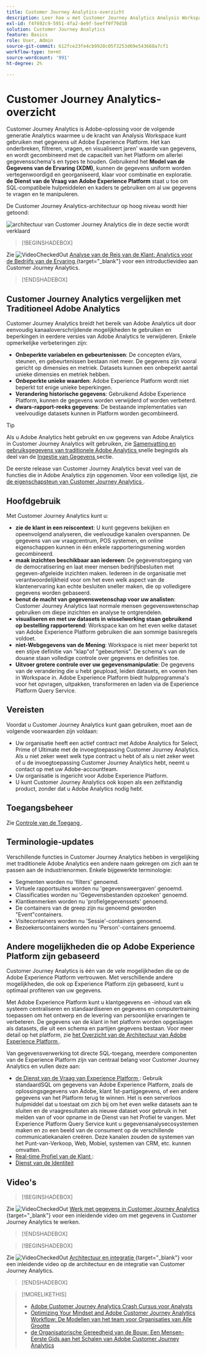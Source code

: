 ```yaml
---
title: Customer Journey Analytics-overzicht
description: Leer hoe u met Customer Journey Analytics Analysis Workspace kunt gebruiken met gegevens van Experience Platform.
exl-id: f4f692c9-5951-4fa2-8e9f-5eeff0f79d10
solution: Customer Journey Analytics
feature: Basics
role: User, Admin
source-git-commit: 612fce23fe4cb9920c05f3253d69e543668a7cf1
workflow-type: tm+mt
source-wordcount: '991'
ht-degree: 2%

---
```


# Customer Journey Analytics-overzicht

Customer Journey Analytics is Adobe-oplossing voor de volgende generatie Analytics waarmee u de kracht van Analysis Workspace kunt gebruiken met gegevens uit Adobe Experience Platform. Het kan onderbreken, filtreren, vragen, en visualiseert jaren&#39; waarde van gegevens, en wordt gecombineerd met de capaciteit van het Platform om allerlei gegevensschema&#39;s en types te houden. Gebruikend het **Model van de Gegevens van de Ervaring (XDM)**, kunnen de gegevens uniform worden vertegenwoordigd en georganiseerd, klaar voor combinatie en exploratie. **de Dienst van de Vraag van Adobe Experience Platform** staat u toe om SQL-compatibele hulpmiddelen en kaders te gebruiken om al uw gegevens te vragen en te manipuleren.

De Customer Journey Analytics-architectuur op hoog niveau wordt hier getoond:

![ architectuur van Customer Journey Analytics die in deze sectie ](assets/cja-architecture.png) wordt verklaard


>[!BEGINSHADEBOX]

Zie ![ VideoCheckedOut ](/help/assets/icons/VideoCheckedOut.svg) [ Analyse van de Reis van de Klant: Analytics voor de Bedrijfs van de Ervaring ](https://video.tv.adobe.com/v/30090/?quality=12&learn=on){target="_blank"} voor een introductievideo aan Customer Journey Analytics.

>[!ENDSHADEBOX]


## Customer Journey Analytics vergelijken met Traditioneel Adobe Analytics

Customer Journey Analytics breidt het bereik van Adobe Analytics uit door eenvoudig kanaaloverschrijdende mogelijkheden te gebruiken en beperkingen in eerdere versies van Adobe Analytics te verwijderen. Enkele opmerkelijke verbeteringen zijn:

* **Onbeperkte variabelen en gebeurtenissen**: De concepten eVars, steunen, en gebeurtenissen bestaan niet meer. De gegevens zijn vooral gericht op dimensies en metriek. Datasets kunnen een onbeperkt aantal unieke dimensies en metriek hebben.
* **Onbeperkte unieke waarden**: Adobe Experience Platform wordt niet beperkt tot enige unieke beperkingen.
* **Verandering historische gegevens**: Gebruikend Adobe Experience Platform, kunnen de gegevens worden verwijderd of worden verbeterd.
* **dwars-rapport-reeks gegevens**: De bestaande implementaties van veelvoudige datasets kunnen in Platform worden gecombineerd.

>[!TIP]
>
>Als u Adobe Analytics hebt gebruikt en uw gegevens van Adobe Analytics in Customer Journey Analytics wilt gebruiken, zie [ Samenvatting en gebruiksgegevens van traditionele Adobe Analytics ](../data-ingestion/analytics.md) snelle begingids als deel van de [ Ingestie van Gegevens ](../data-ingestion/data-ingestion.md) sectie.

De eerste release van Customer Journey Analytics bevat veel van de functies die in Adobe Analytics zijn opgenomen. Voor een volledige lijst, zie [ de eigenschapsteun van Customer Journey Analytics ](/help/getting-started/aa-vs-cja/cja-aa.md).

## Hoofdgebruik

Met Customer Journey Analytics kunt u:

* **zie de klant in een reiscontext**: U kunt gegevens bekijken en opeenvolgend analyseren, die veelvoudige kanalen overspannen. De gegevens van uw vraagcentrum, POS systemen, en online eigenschappen kunnen in één enkele rapporteringsmening worden gecombineerd.
* **maak inzichten beschikbaar aan iedereen**: De gegevenstoegang van de democratisering en laat meer mensen bedrijfsbesluiten met gegeven-afgeleide inzichten maken. Iedereen in de organisatie met verantwoordelijkheid voor om het even welk aspect van de klantenervaring kan echte besluiten sneller maken, die op volledigere gegevens worden gebaseerd.
* **benut de macht van gegevenswetenschap voor uw analisten**: Customer Journey Analytics laat normale mensen gegevenswetenschap gebruiken om diepe inzichten en analyse te ontgrendelen.
* **visualiseren en met uw datasets in wisselwerking staan gebruikend op bestelling rapporterend**: Workspace kan om het even welke dataset van Adobe Experience Platform gebruiken die aan sommige basisregels voldoet.
* **niet-Webgegevens van de Mening**: Workspace is niet meer beperkt tot een stijve definitie van &quot;klap&quot;of &quot;gebeurtenis&quot;. De schema&#39;s van de douane staan volledige controle over gegevens en definities toe.
* **Uitvoer grotere controle over uw gegevensmanipulatie**: De gegevens van de verandering die u hebt geupload, leiden datasets, en voeren hen in Workspace in. Adobe Experience Platform biedt hulpprogramma&#39;s voor het opvragen, uitpakken, transformeren en laden via de Experience Platform Query Service.

## Vereisten

Voordat u Customer Journey Analytics kunt gaan gebruiken, moet aan de volgende voorwaarden zijn voldaan:

* Uw organisatie heeft een actief contract met Adobe Analytics for Select, Prime of Ultimate met de invoegtoepassing Customer Journey Analytics. Als u niet zeker weet welk type contract u hebt of als u niet zeker weet of u de invoegtoepassing Customer Journey Analytics hebt, neemt u contact op met uw Adobe-accountteam.
* Uw organisatie is ingericht voor Adobe Experience Platform.
* U kunt Customer Journey Analytics ook kopen als een zelfstandig product, zonder dat u Adobe Analytics nodig hebt.

## Toegangsbeheer

Zie [ Controle van de Toegang ](/help/technotes/access-control.md).

## Terminologie-updates

Verschillende functies in Customer Journey Analytics hebben in vergelijking met traditionele Adobe Analytics een andere naam gekregen om zich aan te passen aan de industrienormen. Enkele bijgewerkte terminologie:

* Segmenten worden nu &#39;filters&#39; genoemd.
* Virtuele rapportsuites worden nu &#39;gegevensweergaven&#39; genoemd.
* Classificaties worden nu &#39;Gegevensbestanden opzoeken&#39; genoemd.
* Klantkenmerken worden nu &#39;profielgegevenssets&#39; genoemd.
* De containers van de greep zijn nu genoemd geworden &quot;Event&quot;containers.
* Visitecontainers worden nu &#39;Sessie&#39;-containers genoemd.
* Bezoekerscontainers worden nu &#39;Person&#39;-containers genoemd.

## Andere mogelijkheden die op Adobe Experience Platform zijn gebaseerd

Customer Journey Analytics is één van de vele mogelijkheden die op de Adobe Experience Platform vertrouwen. Met verschillende andere mogelijkheden, die ook op Experience Platform zijn gebaseerd, kunt u optimaal profiteren van uw gegevens.

Met Adobe Experience Platform kunt u klantgegevens en -inhoud van elk systeem centraliseren en standaardiseren en gegevens en computertraining toepassen om het ontwerp en de levering van persoonlijke ervaringen te verbeteren. De gegevens van de klant in het platform worden opgeslagen als datasets, die uit een schema en partijen gegevens bestaan. Voor meer detail op het platform, zie [ het Overzicht van de Architectuur van Adobe Experience Platform ](https://experienceleague.adobe.com/docs/platform-learn/tutorials/intro-to-platform/basic-architecture.html).

Van gegevensverwerking tot directe SQL-toegang, meerdere componenten van de Experience Platform zijn van centraal belang voor Customer Journey Analytics en vullen deze aan:

* [ de Dienst van de Vraag van Experience Platform ](https://experienceleague.adobe.com/docs/experience-platform/query/home.html?lang=nl): Gebruik standaardSQL om gegevens van Adobe Experience Platform, zoals de oplossingsgegevens van Adobe, klant 1st-partijgegevens, of een andere gegevens van het Platform terug te winnen. Het is een serverloos hulpmiddel dat u toestaat om zich bij om het even welke datasets aan te sluiten en de vraagresultaten als nieuwe dataset voor gebruik in het melden van of voor opname in de Dienst van het Profiel te vangen. Met Experience Platform Query Service kunt u gegevensanalysecosystemen maken en zo een beeld van de consument op de verschillende communicatiekanalen creëren. Deze kanalen zouden de systemen van het Punt-van-Verkoop, Web, Mobiel, systemen van CRM, etc. kunnen omvatten.
* [ Real-time Profiel van de Klant ](https://experienceleague.adobe.com/docs/experience-platform/profile/home.html?lang=nl):
* [ Dienst van de Identiteit ](https://experienceleague.adobe.com/docs/experience-platform/identity/home.html?lang=nl)

## Video&#39;s

>[!BEGINSHADEBOX]

Zie ![ VideoCheckedOut ](/help/assets/icons/VideoCheckedOut.svg) [ Werk met gegevens in Customer Journey Analytics ](https://video.tv.adobe.com/v/32112/?quality=12&learn=on){target="_blank"} voor een inleidende video om met gegevens in Customer Journey Analytics te werken.

>[!ENDSHADEBOX]

>[!BEGINSHADEBOX]

Zie ![ VideoCheckedOut ](/help/assets/icons/VideoCheckedOut.svg) [ Architectuur en integratie ](https://video.tv.adobe.com/v/32483/?quality=12&learn=on){target="_blank"} voor een inleidende video op de architectuur en de integratie van Customer Journey Analytics.

>[!ENDSHADEBOX]

>[!MORELIKETHIS]
>
>* [ Adobe Customer Journey Analytics Crash Cursus voor Analysts ](https://experienceleaguecommunities.adobe.com/t5/adobe-analytics-blogs/adobe-customer-journey-analytics-crash-course-for-analysts/ba-p/719261)
>* [ Optimizing Your Mindset and Adobe Customer Journey Analytics Workflow: De Modellen van het team voor Organisaties van Alle Grootte ](https://experienceleaguecommunities.adobe.com/t5/adobe-analytics-blogs/optimizing-your-mindset-and-adobe-customer-journey-analytics/ba-p/721456)
>* [ de Organisatorische Gereedheid van de Bouw: Een Mensen-Eerste Gids aan het Schalen van Adobe Customer Journey Analytics ](https://experienceleaguecommunities.adobe.com/t5/adobe-analytics-blogs/building-organizational-readiness-a-people-first-guide-to/ba-p/723273)
